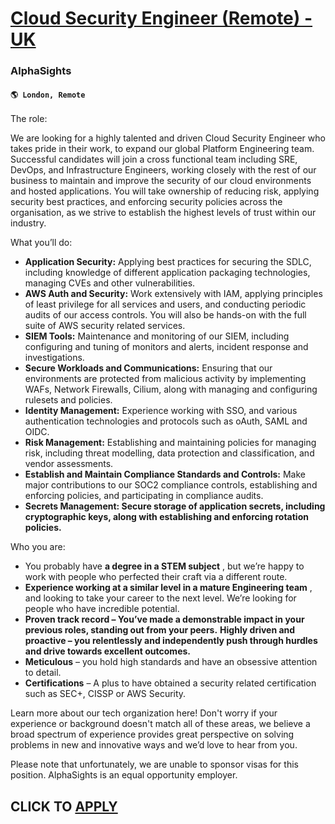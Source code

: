 # [Cloud Security Engineer (Remote) - UK](https://www.remotewlb.com/apply/cloud-security-engineer-remote-uk)  
### AlphaSights  
#### `🌎 London, Remote`  

The role:

We are looking for a highly talented and driven Cloud Security Engineer who takes pride in their work, to expand our global Platform Engineering team. Successful candidates will join a cross functional team including SRE, DevOps, and Infrastructure Engineers, working closely with the rest of our business to maintain and improve the security of our cloud environments and hosted applications. You will take ownership of reducing risk, applying security best practices, and enforcing security policies across the organisation, as we strive to establish the highest levels of trust within our industry.

What you’ll do:

  * **Application Security:** Applying best practices for securing the SDLC, including knowledge of different application packaging technologies, managing CVEs and other vulnerabilities.
  * **AWS Auth and Security:** Work extensively with IAM, applying principles of least privilege for all services and users, and conducting periodic audits of our access controls. You will also be hands-on with the full suite of AWS security related services.
  * **SIEM Tools:** Maintenance and monitoring of our SIEM, including configuring and tuning of monitors and alerts, incident response and investigations.
  * **Secure Workloads and Communications:** Ensuring that our environments are protected from malicious activity by implementing WAFs, Network Firewalls, Cilium, along with managing and configuring rulesets and policies.
  * **Identity Management:** Experience working with SSO, and various authentication technologies and protocols such as oAuth, SAML and OIDC. 
  * **Risk Management:** Establishing and maintaining policies for managing risk, including threat modelling, data protection and classification, and vendor assessments.
  * **Establish and Maintain Compliance Standards and Controls:** Make major contributions to our SOC2 compliance controls, establishing and enforcing policies, and participating in compliance audits.
  * **Secrets Management: Secure storage of application secrets, including cryptographic keys, along with establishing and enforcing rotation policies.**

Who you are:

  * You probably have **a degree in a STEM subject** , but we’re happy to work with people who perfected their craft via a different route.
  * **Experience working at a similar level in a mature Engineering team** , and looking to take your career to the next level. We’re looking for people who have incredible potential.
  * **Proven track record – You’ve made a demonstrable impact in your previous roles, standing out from your peers.** **Highly driven and proactive – you relentlessly and independently push through hurdles and drive towards excellent outcomes.**
  * **Meticulous** – you hold high standards and have an obsessive attention to detail.
  * **Certifications** – A plus to have obtained a security related certification such as SEC+, CISSP or AWS Security.

Learn more about our tech organization here! Don't worry if your experience or background doesn't match all of these areas, we believe a broad spectrum of experience provides great perspective on solving problems in new and innovative ways and we’d love to hear from you.

Please note that unfortunately, we are unable to sponsor visas for this position. AlphaSights is an equal opportunity employer.

  
## CLICK TO [APPLY](https://www.remotewlb.com/apply/cloud-security-engineer-remote-uk)

